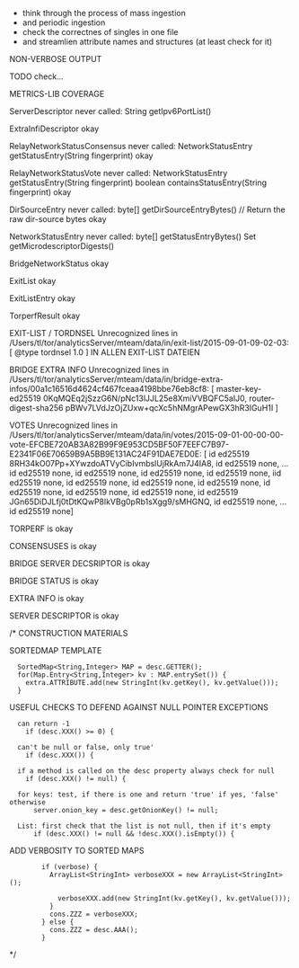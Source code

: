 * think through the process of mass ingestion  
* and periodic ingestion  
* check the correctnes of singles in one file  
* and streamlien attribute names and structures (at least check for it)


NON-VERBOSE OUTPUT

  TODO check...


METRICS-LIB COVERAGE
  
  ServerDescriptor
    never called: String getIpv6PortList()
    
  ExtraInfiDescriptor
    okay
  
  RelayNetworkStatusConsensus
    never called: NetworkStatusEntry getStatusEntry(String fingerprint)
    okay
   
  RelayNetworkStatusVote
    never called: NetworkStatusEntry getStatusEntry(String fingerprint)
                  boolean containsStatusEntry(String fingerprint)
    okay
        
  DirSourceEntry
    never called: byte[] getDirSourceEntryBytes() // Return the raw dir-source bytes
    okay
    
  NetworkStatusEntry
    never called: byte[] getStatusEntryBytes()
                  Set<String> getMicrodescriptorDigests()

  BridgeNetworkStatus
    okay
    
  ExitList
    okay
    
  ExitListEntry
    okay
    
  TorperfResult
    okay

  

EXIT-LIST / TORDNSEL
Unrecognized lines in /Users/tl/tor/analyticsServer/mteam/data/in/exit-list/2015-09-01-09-02-03:
[
  @type tordnsel 1.0
]
IN ALLEN EXIT-LIST DATEIEN


BRIDGE EXTRA INFO
Unrecognized lines in /Users/tl/tor/analyticsServer/mteam/data/in/bridge-extra-infos/00a1c16516d4624cf467fceaa4198bbe76eb8cf8:
[
  master-key-ed25519 0KqMQEq2jSzzG6N/pNc13lJJL25e8XmiVVBQFC5aIJ0, 
  router-digest-sha256 pBWv7LVdJzOjZUxw+qcXc5hNMgrAPewGX3hR3IGuH1I
]


VOTES
Unrecognized lines in /Users/tl/tor/analyticsServer/mteam/data/in/votes/2015-09-01-00-00-00-vote-EFCBE720AB3A82B99F9E953CD5BF50F7EEFC7B97-E2341F06E70659B9A5BB9E131AC24F91DAE7ED0E:
[
  id ed25519 8RH34kO07Pp+XYwzdoATVyCibIvmbslUjRkAm7J4IA8, 
  id ed25519 none, 
  ... id ed25519 none, id ed25519 none, id ed25519 none, id ed25519 none, iid ed25519 none, id ed25519 none, id ed25519 none, id ed25519 none, id ed25519 none, id ed25519 none, id ed25519 none, id ed25519 JGn65DiDJLfj0tDtKQwP8lkVBg0pRb1sXgg9/sMHGNQ, id ed25519 none, ... id ed25519 none]


TORPERF
is okay

CONSENSUSES
is okay

BRIDGE SERVER DECSRIPTOR 
is okay

BRIDGE STATUS
is okay

EXTRA INFO
is okay

SERVER DESCRIPTOR
is okay














/* CONSTRUCTION MATERIALS


  SORTEDMAP TEMPLATE

      SortedMap<String,Integer> MAP = desc.GETTER();
      for(Map.Entry<String,Integer> kv : MAP.entrySet()) {
        extra.ATTRIBUTE.add(new StringInt(kv.getKey(), kv.getValue()));
      }

  USEFUL CHECKS TO DEFEND AGAINST NULL POINTER EXCEPTIONS

      can return -1
        if (desc.XXX() >= 0) {

      can't be null or false, only true'
        if (desc.XXX()) {

      if a method is called on the desc property always check for null
        if (desc.XXX() != null) {

      for keys: test, if there is one and return 'true' if yes, 'false' otherwise
          server.onion_key = desc.getOnionKey() != null;

      List: first check that the list is not null, then if it's empty
          if (desc.XXX() != null && !desc.XXX().isEmpty()) {

  ADD VERBOSITY TO SORTED MAPS
  

            if (verbose) {
              ArrayList<StringInt> verboseXXX = new ArrayList<StringInt>();

                verboseXXX.add(new StringInt(kv.getKey(), kv.getValue()));
              }
              cons.ZZZ = verboseXXX;
            } else {
              cons.ZZZ = desc.AAA();
            }

 */
